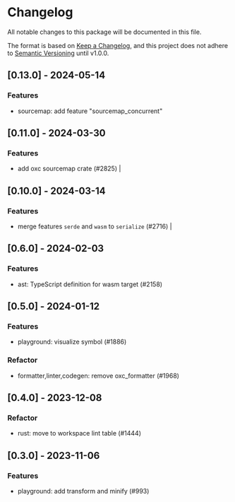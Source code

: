 # Changelog

All notable changes to this package will be documented in this file.

The format is based on [Keep a Changelog](https://keepachangelog.com/en/1.0.0/), and this project does not adhere to [Semantic Versioning](https://semver.org/spec/v2.0.0.html) until v1.0.0.

## [0.13.0] - 2024-05-14

### Features

* sourcemap: add feature "sourcemap_concurrent"

## [0.11.0] - 2024-03-30

### Features
- add oxc sourcemap crate (#2825) |

## [0.10.0] - 2024-03-14

### Features
- merge features `serde` and `wasm` to `serialize` (#2716) |

## [0.6.0] - 2024-02-03

### Features

* ast: TypeScript definition for wasm target (#2158)

## [0.5.0] - 2024-01-12

### Features

* playground: visualize symbol (#1886)

### Refactor

* formatter,linter,codegen: remove oxc_formatter (#1968)

## [0.4.0] - 2023-12-08

### Refactor

* rust: move to workspace lint table (#1444)

## [0.3.0] - 2023-11-06

### Features

* playground: add transform and minify (#993)

